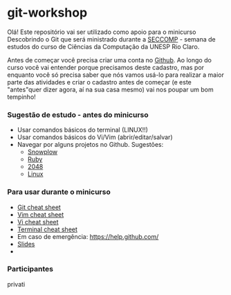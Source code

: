 # git-workshop


Olá! Este repositório vai ser utilizado como apoio para o minicurso Descobrindo o Git que será ministrado durante a [SECCOMP](http://www.rc.unesp.br/seccomp/) -  semana de estudos do curso de Ciências da Computação da UNESP Rio Claro. 

Antes de começar você precisa criar uma conta no [Github]( https://github.com/). Ao longo do curso você vai entender porque precisamos deste cadastro, mas por enquanto você só precisa saber que nós vamos usá-lo para realizar a maior parte das atividades e criar o cadastro antes de começar (e este "antes"quer dizer agora, aí na sua casa mesmo) vai nos poupar um bom tempinho!

### Sugestão de estudo - antes do minicurso
- Usar comandos básicos do terminal (LINUX!!)
- Usar comandos básicos do Vi/Vim (abrir/editar/salvar)
- Navegar por alguns projetos no Github. Sugestões:
  -  [Snowplow](https://github.com/snowplow/snowplow)
  -  [Ruby](https://github.com/ruby/ruby/branches)
  -  [2048](https://github.com/gabrielecirulli/2048)
  -  [Linux](https://github.com/torvalds/linux)

### Para usar durante o minicurso
- [Git cheat sheet](https://training.github.com/kit/downloads/github-git-cheat-sheet.pdf)
- [Vim cheat sheet](http://vim.rtorr.com/)
- [Vi cheat sheet](http://marvin.cs.uidaho.edu/Teaching/CS270/viEditorCheatSheet.pdf)
- [Terminal cheat sheet](http://cli.learncodethehardway.org/bash_cheat_sheet.pdf)
- Em caso de emergência: https://help.github.com/
- [Slides](http://nathcampreguer.github.io/git-workshop-slides/)
-

### Participantes
privati
